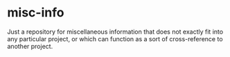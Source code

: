 # misc-info
Just a repository for miscellaneous information that does not exactly fit into any particular project, or which can function as a sort of cross-reference to another project.
